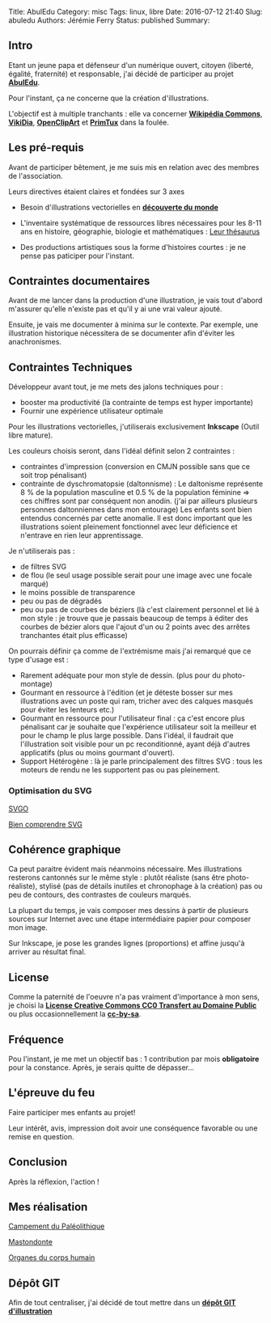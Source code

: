 Title: AbulEdu
Category: misc
Tags: linux, libre
Date: 2016-07-12 21:40
Slug: abuledu
Authors: Jérémie Ferry
Status: published
Summary:

## Intro

Etant un jeune papa et défenseur d'un numérique ouvert, citoyen (liberté, égalité, fraternité) et responsable, j'ai décidé de participer au projet **[AbulEdu](https://fr.ulule.com/developpement-dabuledu)**.

Pour l'instant, ça ne concerne que la création d'illustrations.

L'objectif est à multiple tranchants : elle va concerner **[Wikipédia Commons](https://fr.wikipedia.org/wiki/Utilisateur:MothsART)**, **[VikiDia](https://fr.vikidia.org/wiki/Utilisateur:MothsART)**, **[OpenClipArt](https://openclipart.org/user-detail/mothsart)** et **[PrimTux](https://primtux.fr/)** dans la foulée.

## Les pré-requis

Avant de participer bêtement, je me suis mis en relation avec des membres de l'association.

Leurs directives étaient claires et fondées sur 3 axes

- Besoin d'illustrations vectorielles en 
**[découverte du monde](http://media.eduscol.education.fr/file/Progressions_pedagogiques/78/2/Progression-pedagogique_Cycle2_Decouverte_du_monde_203782.pdf)**

- L'inventaire systématique de ressources libres nécessaires pour les 8-11 ans en histoire, géographie, biologie et mathématiques :
[Leur thésaurus](http://thesaurus.abuledu.org/thesaurus/vocab/index.php)

- Des productions artistiques sous la forme d'histoires courtes : je ne pense pas paticiper pour l'instant.

## Contraintes documentaires

Avant de me lancer dans la production d'une illustration, je vais tout d'abord m'assurer qu'elle n'existe pas et qu'il y ai une vrai valeur ajouté.

Ensuite, je vais me documenter à minima sur le contexte.
Par exemple, une illustration historique nécessitera de se documenter afin d'éviter les anachronismes.

## Contraintes Techniques

Développeur avant tout, je me mets des jalons techniques pour :

- booster ma productivité (la contrainte de temps est hyper importante)
- Fournir une expérience utilisateur optimale

Pour les illustrations vectorielles, j'utiliserais exclusivement **Inkscape** (Outil libre mature).

Les couleurs choisis seront, dans l'idéal définit selon 2 contraintes :

- contraintes d'impression (conversion en CMJN possible sans que ce soit trop pénalisant)
- contrainte de dyschromatopsie (daltonnisme) :
Le daltonisme représente 8 % de la population masculine et 0.5 % de la population féminine => ces chiffres sont par conséquent non anodin. (j'ai par ailleurs plusieurs personnes daltonniennes dans mon entourage)
Les enfants sont bien entendus concernés par cette anomalie.
Il est donc important que les illustrations soient pleinement fonctionnel avec leur déficience et n'entrave en rien leur apprentissage.

Je n'utiliserais pas :

- de filtres SVG
- de flou (le seul usage possible serait pour une image avec une focale marqué)
- le moins possible de transparence
- peu ou pas de dégradés
- peu ou pas de courbes de béziers (là c'est clairement personnel et lié à mon style : je trouve que je passais beaucoup de temps à éditer des courbes de bézier alors que l'ajout d'un ou 2 points avec des arrêtes tranchantes était plus efficasse)

On pourrais définir ça comme de l'extrémisme mais j'ai remarqué que ce type d'usage est :

- Rarement adéquate pour mon style de dessin. (plus pour du photo-montage)
- Gourmant en ressource à l'édition (et je déteste bosser sur mes illustrations avec un poste qui ram, tricher avec des calques masqués pour éviter les lenteurs etc.)
- Gourmant en ressource pour l'utilisateur final : ça c'est encore plus pénalisant car je souhaite que l'expérience utilisateur soit la meilleur et pour le champ le plus large possible.
Dans l'idéal, il faudrait que l'illustration soit visible pour un pc reconditionné, ayant déjà d'autres applicatifs (plus ou moins gourmant d'ouvert).
- Support Hétérogène : là je parle principalement des filtres SVG : tous les moteurs de rendu ne les supportent pas ou pas pleinement.

### Optimisation du SVG

[SVGO](https://github.com/svg/svgo)

[Bien comprendre SVG](https://vimeo.com/179313779)

## Cohérence graphique

Ca peut paraitre évident mais néanmoins nécessaire.
Mes illustrations resterons cantonnés sur le même style : plutôt réaliste (sans être photo-réaliste), stylisé (pas de détails inutiles et chronophage à la création) pas ou peu de contours, des contrastes de couleurs marqués.

La plupart du temps, je vais composer mes dessins à partir de plusieurs sources sur Internet avec une étape intermédiaire papier pour composer mon image.

Sur Inkscape, je pose les grandes lignes (proportions) et affine jusqu'à arriver au résultat final.

## License

Comme la paternité de l'oeuvre n'a pas vraiment d'importance à mon sens, je choisi la **[License Creative Commons CC0 Transfert au Domaine Public](https://creativecommons.org/publicdomain/zero/1.0/deed.fr)** ou plus occasionnellement la **[cc-by-sa](https://creativecommons.org/licenses/by-sa/3.0/deed.fr)**.

## Fréquence

Pou l'instant, je me met un objectif bas : 1 contribution par mois **obligatoire** pour la constance.
Après, je serais quitte de dépasser...

## L'épreuve du feu

Faire participer mes enfants au projet!

Leur intérêt, avis, impression doit avoir une conséquence favorable ou une remise en question.

## Conclusion

Après la réflexion, l'action !

## Mes réalisation

[Campement du Paléolithique](./abuledu-camp-paleolithique.html)

[Mastondonte](https://commons.wikimedia.org/wiki/File:Mastodonte.svg)

[Organes du corps humain](https://commons.wikimedia.org/wiki/File:Organes_du_corps_humain.svg)

## Dépôt GIT

Afin de tout centraliser, j'ai décidé de tout mettre dans un **[dépôt GIT d'illustration](https://github.com/mothsART/abuledu)**